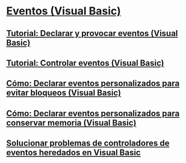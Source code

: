 # [Eventos (Visual Basic)](events.md)
## [Tutorial: Declarar y provocar eventos (Visual Basic)](walkthrough-declaring-and-raising-events.md)
## [Tutorial: Controlar eventos (Visual Basic)](walkthrough-handling-events.md)
## [Cómo: Declarar eventos personalizados para evitar bloqueos (Visual Basic)](how-to-declare-custom-events-to-avoid-blocking.md)
## [Cómo: Declarar eventos personalizados para conservar memoria (Visual Basic)](how-to-declare-custom-events-to-conserve-memory.md)
## [Solucionar problemas de controladores de eventos heredados en Visual Basic](troubleshooting-inherited-event-handlers.md)
